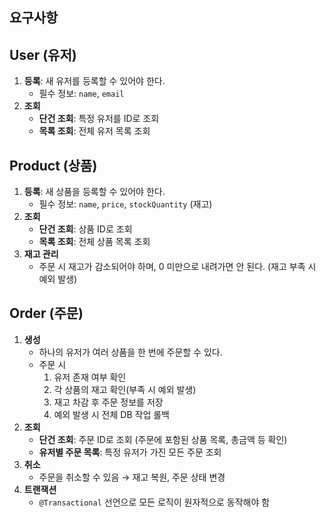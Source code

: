 ## 요구사항

## User (유저)

1. **등록**: 새 유저를 등록할 수 있어야 한다.
    - 필수 정보: `name`, `email`
2. **조회**
    - **단건 조회**: 특정 유저를 ID로 조회
    - **목록 조회**: 전체 유저 목록 조회

## Product (상품)

1. **등록**: 새 상품을 등록할 수 있어야 한다.
    - 필수 정보: `name`, `price`, `stockQuantity` (재고)
2. **조회**
    - **단건 조회**: 상품 ID로 조회
    - **목록 조회**: 전체 상품 목록 조회
3. **재고 관리**
    - 주문 시 재고가 감소되어야 하며, 0 미만으로 내려가면 안 된다. (재고 부족 시 예외 발생)

## Order (주문)

1. **생성**
    - 하나의 유저가 여러 상품을 한 번에 주문할 수 있다.
    - 주문 시
        1. 유저 존재 여부 확인
        2. 각 상품의 재고 확인(부족 시 예외 발생)
        3. 재고 차감 후 주문 정보를 저장
        4. 예외 발생 시 전체 DB 작업 롤백
2. **조회**
    - **단건 조회**: 주문 ID로 조회 (주문에 포함된 상품 목록, 총금액 등 확인)
    - **유저별 주문 목록**: 특정 유저가 가진 모든 주문 조회
3. **취소**
    - 주문을 취소할 수 있음 → 재고 복원, 주문 상태 변경
4. **트랜잭션**
    - `@Transactional` 선언으로 모든 로직이 원자적으로 동작해야 함
